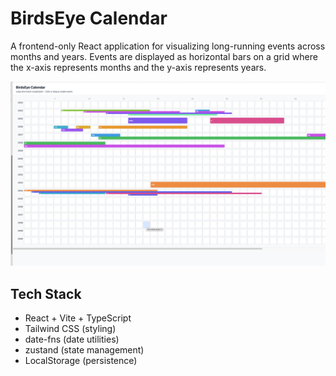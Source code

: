 # BirdsEye Calendar

A frontend-only React application for visualizing long-running events across months and years. Events are displayed as horizontal bars on a grid where the x-axis represents months and the y-axis represents years.

![Calendar View](./image.png)

## Tech Stack

- React + Vite + TypeScript
- Tailwind CSS (styling)
- date-fns (date utilities)
- zustand (state management)
- LocalStorage (persistence)